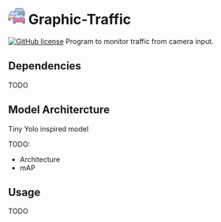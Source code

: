# <img src="https://github.com/Fernandohf/Graphic-Traffic/blob/master/icon.png?raw=true" width="34"/> Graphic-Traffic
[![GitHub license](https://img.shields.io/github/license/Fernandohf/Graphic-Traffic.svg)](https://github.com/Fernandohf/Graphic-Traffic/blob/master/LICENSE)
Program to monitor traffic from camera input.

## Dependencies

TODO

## Model Architercture

Tiny Yolo inspired model

TODO:
- Architecture
- mAP

## Usage

TODO

